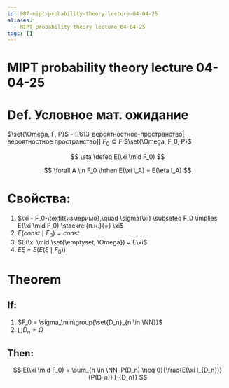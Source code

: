 ```yaml
---
id: 987-mipt-probability-theory-lecture-04-04-25
aliases:
  - MIPT probability theory lecture 04-04-25
tags: []
---
```


# MIPT probability theory lecture 04-04-25

# Def. Условное мат. ожидание

$\set{\Omega, F, P}$ - [[613-вероятностное-пространство|вероятностное пространство]]
$F_0 \subseteq F$
$\set{\Omega, F_0, P}$

$$
\eta \defeq E(\xi \mid F_0)
$$

$$
\forall A \in F_0 \hthen E(\xi I_A) = E(\eta I_A)
$$

# Свойства:

1. $\xi - F_0-\textit{измеримо},\quad \sigma(\xi) \subseteq F_0 \implies E(\xi \mid F_0) \stackrel{п.н.}{=} \xi$
2. $E(const \mid F_0) = const$
3. $E(\xi \mid \set{\emptyset, \Omega}) = E\xi$
4. $E\xi = E(E(\xi \mid F_0))$

# Theorem

## If:

1. $F_0 = \sigma_\min\group{\set{D_n}_{n \in \NN}}$
2. $\bigcup{D_n} = \Omega$

## Then:

$$
E(\xi \mid F_0) = \sum_{n \in \NN, P(D_n) \neq 0}{\frac{E(\xi I_{D_n})}{P(D_n)} I_{D_n}}
$$
